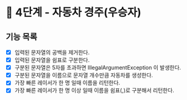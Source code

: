 # 🚀 4단계 - 자동차 경주(우승자)

## 기능 목록
* [x] 입력된 문자열의 공백을 제거한다.
* [x] 입력된 문자열을 쉼표로 구분한다.
* [x] 구분된 문자열은 5자를 초과하면 IllegalArgumentException 이 발생한다.
* [x] 구분된 문자열을 이름으로 문자열 개수만큼 자동차를 생성한다.
* [x] 가장 빠른 레이서가 한 명 일때 이름을 리턴한다.
* [x] 가장 빠른 레이서가 한 명 이상 일때 이름을 쉼표(,)로 구분해서 리턴한다.
